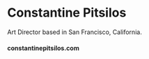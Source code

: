 # Constantine Pitsilos
Art Director based in San Francisco, California.

#### constantinepitsilos.com
